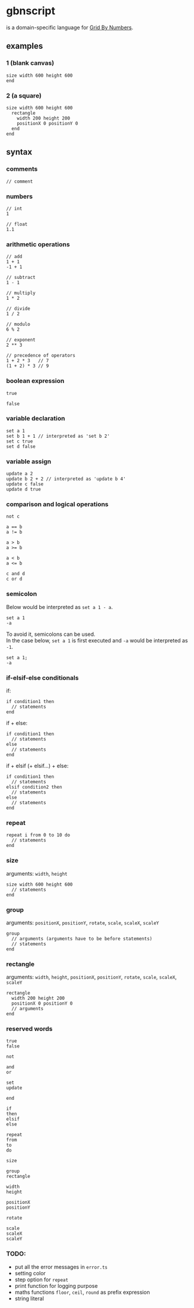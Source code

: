 # gbnscript

is a domain-specific language for [Grid By Numbers](https://grid-by-numbers.netlify.app).

## examples

### 1 (blank canvas)

```
size width 600 height 600
end
```

### 2 (a square)

```
size width 600 height 600
  rectangle
    width 200 height 200
    positionX 0 positionY 0
  end
end
```

## syntax

### comments

```
// comment
```

### numbers

```
// int
1

// float
1.1
```

### arithmetic operations

```
// add
1 + 1
-1 + 1

// subtract
1 - 1

// multiply
1 * 2

// divide
1 / 2

// modulo
6 % 2

// exponent
2 ** 3

// precedence of operators
1 + 2 * 3   // 7
(1 + 2) * 3 // 9
```

### boolean expression

```
true

false
```

### variable declaration

```
set a 1
set b 1 + 1 // interpreted as 'set b 2'
set c true
set d false
```

### variable assign

```
update a 2
update b 2 + 2 // interpreted as 'update b 4'
update c false
update d true
```

### comparison and logical operations

```
not c

a == b
a != b

a > b
a >= b

a < b
a <= b

c and d
c or d
```

### semicolon

Below would be interpreted as `set a 1 - a`.

```
set a 1
-a
```

To avoid it, semicolons can be used.  
In the case below, `set a 1` is first executed and `-a` would be interpreted as `-1`.

```
set a 1;
-a
```

### if-elsif-else conditionals

if:

```
if condition1 then
  // statements
end
```

if + else:

```
if condition1 then
  // statements
else
  // statements
end
```

if + elsif (+ elsif...) + else:

```
if condition1 then
  // statements
elsif condition2 then
  // statements
else
  // statements
end
```

### repeat

```
repeat i from 0 to 10 do
  // statements
end
```

### size

arguments: `width`, `height`

```
size width 600 height 600
  // statements
end
```

### group

arguments: `positionX`, `positionY`, `rotate`, `scale`, `scaleX`, `scaleY`

```
group
  // arguments (arguments have to be before statements)
  // statements
end
```

### rectangle

arguments: `width`, `height`, `positionX`, `positionY`, `rotate`, `scale`, `scaleX`, `scaleY`

```
rectangle
  width 200 height 200
  positionX 0 positionY 0
  // arguments
end
```

### reserved words

```
true
false

not

and
or

set
update

end

if
then
elsif
else

repeat
from
to
do

size

group
rectangle

width
height

positionX
positionY

rotate

scale
scaleX
scaleY
```

### TODO:

- put all the error messages in `error.ts`
- setting color
- step option for `repeat`
- print function for logging purpose
- maths functions `floor`, `ceil`, `round` as prefix expression
- string literal

